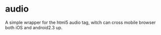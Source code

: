 audio
=====

A simple wrapper for the html5 audio tag, witch can  cross mobile browser both iOS and android2.3 up.


